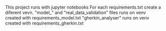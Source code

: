 This project runs with jupyter notebooks
For each requirements.txt create a diferent vevn.
"model_" and "real_data_validation" files runs on venv created with requirements_model.txt
"gherkin_analyser" runs on venv created with requirements_gherkin.txt
